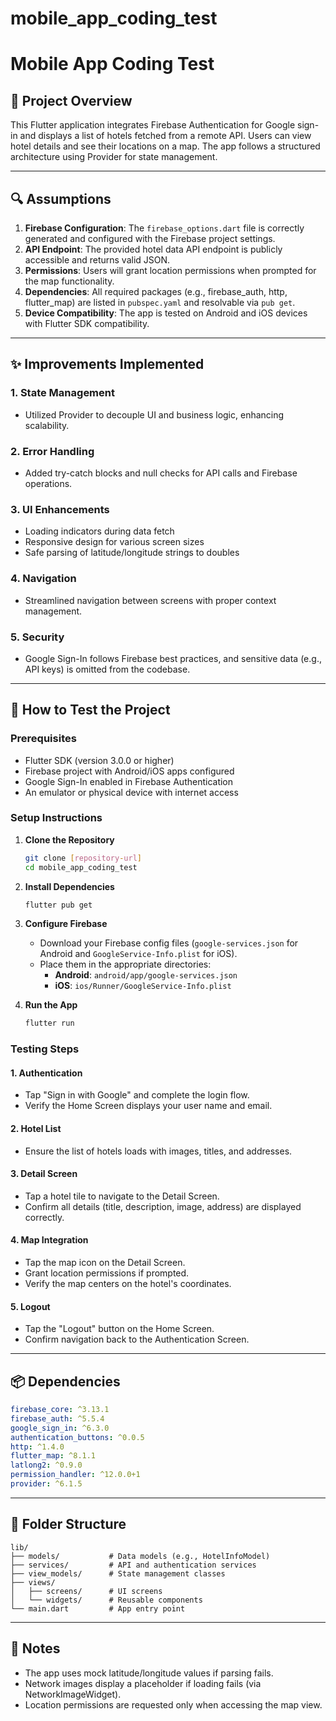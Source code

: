 # mobile_app_coding_test

# Mobile App Coding Test

## 📱 Project Overview

This Flutter application integrates Firebase Authentication for Google sign-in and displays a list of hotels fetched from a remote API. Users can view hotel details and see their locations on a map. The app follows a structured architecture using Provider for state management.

---

## 🔍 Assumptions

1. **Firebase Configuration**: The `firebase_options.dart` file is correctly generated and configured with the Firebase project settings.
2. **API Endpoint**: The provided hotel data API endpoint is publicly accessible and returns valid JSON.
3. **Permissions**: Users will grant location permissions when prompted for the map functionality.
4. **Dependencies**: All required packages (e.g., firebase_auth, http, flutter_map) are listed in `pubspec.yaml` and resolvable via `pub get`.
5. **Device Compatibility**: The app is tested on Android and iOS devices with Flutter SDK compatibility.

---

## ✨ Improvements Implemented

### 1. State Management

- Utilized Provider to decouple UI and business logic, enhancing scalability.

### 2. Error Handling

- Added try-catch blocks and null checks for API calls and Firebase operations.

### 3. UI Enhancements

- Loading indicators during data fetch
- Responsive design for various screen sizes
- Safe parsing of latitude/longitude strings to doubles

### 4. Navigation

- Streamlined navigation between screens with proper context management.

### 5. Security

- Google Sign-In follows Firebase best practices, and sensitive data (e.g., API keys) is omitted from the codebase.

---

## 🧪 How to Test the Project

### Prerequisites

- Flutter SDK (version 3.0.0 or higher)
- Firebase project with Android/iOS apps configured
- Google Sign-In enabled in Firebase Authentication
- An emulator or physical device with internet access

### Setup Instructions

1. **Clone the Repository**

   ```bash
   git clone [repository-url]
   cd mobile_app_coding_test
   ```

2. **Install Dependencies**

   ```bash
   flutter pub get
   ```

3. **Configure Firebase**

   - Download your Firebase config files (`google-services.json` for Android and `GoogleService-Info.plist` for iOS).
   - Place them in the appropriate directories:
     - **Android**: `android/app/google-services.json`
     - **iOS**: `ios/Runner/GoogleService-Info.plist`

4. **Run the App**
   ```bash
   flutter run
   ```

### Testing Steps

#### 1. Authentication

- Tap "Sign in with Google" and complete the login flow.
- Verify the Home Screen displays your user name and email.

#### 2. Hotel List

- Ensure the list of hotels loads with images, titles, and addresses.

#### 3. Detail Screen

- Tap a hotel tile to navigate to the Detail Screen.
- Confirm all details (title, description, image, address) are displayed correctly.

#### 4. Map Integration

- Tap the map icon on the Detail Screen.
- Grant location permissions if prompted.
- Verify the map centers on the hotel's coordinates.

#### 5. Logout

- Tap the "Logout" button on the Home Screen.
- Confirm navigation back to the Authentication Screen.

---

## 📦 Dependencies

```yaml
firebase_core: ^3.13.1
firebase_auth: ^5.5.4
google_sign_in: ^6.3.0
authentication_buttons: ^0.0.5
http: ^1.4.0
flutter_map: ^8.1.1
latlong2: ^0.9.0
permission_handler: ^12.0.0+1
provider: ^6.1.5
```

---

## 📁 Folder Structure

```
lib/
├── models/           # Data models (e.g., HotelInfoModel)
├── services/         # API and authentication services
├── view_models/      # State management classes
├── views/
│   ├── screens/      # UI screens
│   └── widgets/      # Reusable components
└── main.dart         # App entry point
```

---

## 📝 Notes

- The app uses mock latitude/longitude values if parsing fails.
- Network images display a placeholder if loading fails (via NetworkImageWidget).
- Location permissions are requested only when accessing the map view.

